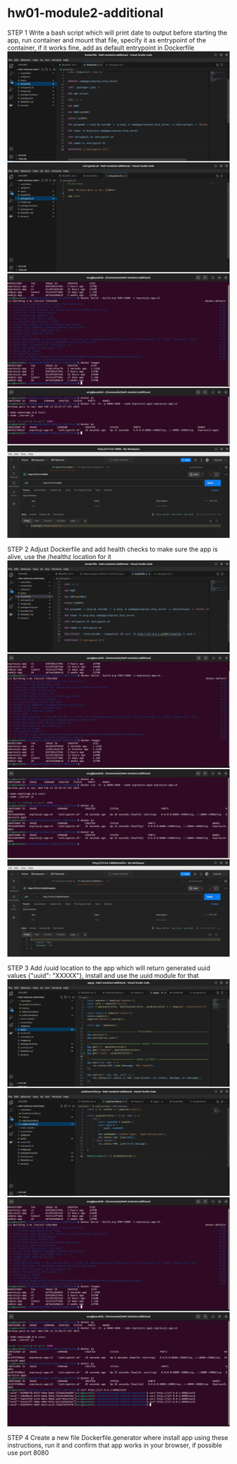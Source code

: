 # hw01-module2-additional
STEP 1
Write a bash script which will print date to output before starting the app, run container and mount that file, specify it as entrypoint of the container, if it works fine, add as default entrypoint in Dockerfile
![alt text](<screenshots/Знімок екрана з 2024-02-15 00-44-03.png>)
![alt text](<screenshots/Знімок екрана з 2024-02-15 00-44-15.png>)
![alt text](<screenshots/Знімок екрана з 2024-02-15 00-46-47.png>)
![alt text](<screenshots/Знімок екрана з 2024-02-15 00-47-59.png>)
![alt text](<screenshots/Знімок екрана з 2024-02-15 00-48-21.png>)


STEP 2
Adjust Dockerfile and add health checks to make sure the app is alive, use the /healthz location for it
![alt text](<screenshots/Знімок екрана з 2024-02-15 00-56-34.png>)
![alt text](<screenshots/Знімок екрана з 2024-02-15 00-59-00.png>)
![alt text](<screenshots/Знімок екрана з 2024-02-15 01-00-51.png>)
![alt text](<screenshots/Знімок екрана з 2024-02-15 01-01-34.png>)

STEP 3
Add /uuid location to the app which will return generated uuid values {"uuid": "XXXXX"}, install and use the uuid module for that
![alt text](<screenshots/Знімок екрана з 2024-02-15 01-39-09.png>)
![alt text](<screenshots/Знімок екрана з 2024-02-15 01-39-18.png>)
![alt text](<screenshots/Знімок екрана з 2024-02-15 01-40-14.png>)
![alt text](<screenshots/Знімок екрана з 2024-02-15 01-43-07.png>)


STEP 4
Create a new file Dockerfile.generator where install app using these instructions, run it and confirm that app works in your browser, if possible use port 8080
